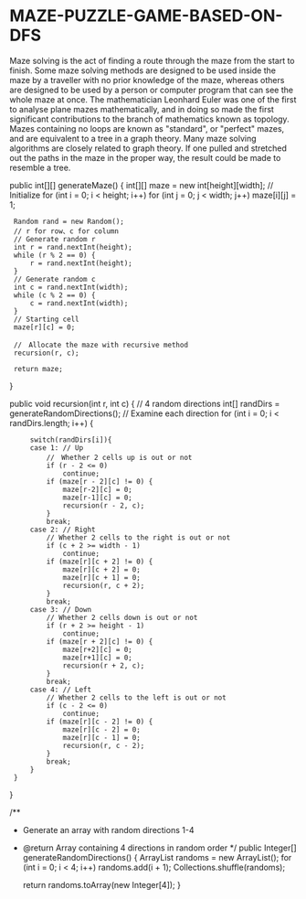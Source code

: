 # MAZE-PUZZLE-GAME-BASED-ON-DFS
Maze solving is the act of finding a route through the maze from the start to finish. Some maze solving methods are designed to be used inside the maze by a traveller with no prior knowledge of the maze, whereas others are designed to be used by a person or computer program that can see the whole maze at once. The mathematician Leonhard Euler was one of the first to analyse plane mazes mathematically, and in doing so made the first significant contributions to the branch of mathematics known as topology. Mazes containing no loops are known as "standard", or "perfect" mazes, and are equivalent to a tree in a graph theory.  Many maze solving algorithms are closely related to graph theory.  If one pulled and stretched out the paths in the maze in the proper way, the result could be made to resemble a tree.





public int[][] generateMaze() {
    int[][] maze = new int[height][width];
    // Initialize
    for (int i = 0; i < height; i++)
        for (int j = 0; j < width; j++)
            maze[i][j] = 1;
 
     Random rand = new Random();
     // r for row、c for column
     // Generate random r
     int r = rand.nextInt(height);
     while (r % 2 == 0) {
         r = rand.nextInt(height);
     }
     // Generate random c
     int c = rand.nextInt(width);
     while (c % 2 == 0) {
         c = rand.nextInt(width);
     }
     // Starting cell
     maze[r][c] = 0;
 
     //　Allocate the maze with recursive method
     recursion(r, c);
 
     return maze;
 }
 
 public void recursion(int r, int c) {
     // 4 random directions
     int[] randDirs = generateRandomDirections();
     // Examine each direction
     for (int i = 0; i < randDirs.length; i++) {
 
         switch(randDirs[i]){
         case 1: // Up
             //　Whether 2 cells up is out or not
             if (r - 2 <= 0)
                 continue;
             if (maze[r - 2][c] != 0) {
                 maze[r-2][c] = 0;
                 maze[r-1][c] = 0;
                 recursion(r - 2, c);
             }
             break;
         case 2: // Right
             // Whether 2 cells to the right is out or not
             if (c + 2 >= width - 1)
                 continue;
             if (maze[r][c + 2] != 0) {
                 maze[r][c + 2] = 0;
                 maze[r][c + 1] = 0;
                 recursion(r, c + 2);
             }
             break;
         case 3: // Down
             // Whether 2 cells down is out or not
             if (r + 2 >= height - 1)
                 continue;
             if (maze[r + 2][c] != 0) {
                 maze[r+2][c] = 0;
                 maze[r+1][c] = 0;
                 recursion(r + 2, c);
             }
             break;
         case 4: // Left
             // Whether 2 cells to the left is out or not
             if (c - 2 <= 0)
                 continue;
             if (maze[r][c - 2] != 0) {
                 maze[r][c - 2] = 0;
                 maze[r][c - 1] = 0;
                 recursion(r, c - 2);
             }
             break;
         }
     }
 
 }
 
 /**
 * Generate an array with random directions 1-4
 * @return Array containing 4 directions in random order
 */
 public Integer[] generateRandomDirections() {
      ArrayList<Integer> randoms = new ArrayList<Integer>();
      for (int i = 0; i < 4; i++)
           randoms.add(i + 1);
      Collections.shuffle(randoms);
 
     return randoms.toArray(new Integer[4]);
}
